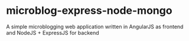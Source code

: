 # microblog-express-node-mongo

A simple microblogging web application written in AngularJS as frontend and NodeJS + ExpressJS for backend